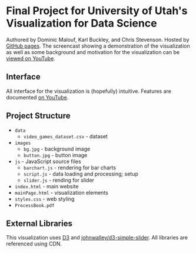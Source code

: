 # Final Project for University of Utah's Visualization for Data Science

Authored by Dominic Malouf, Karl Buckley, and Chris Stevenson. Hosted by [GitHub pages](http://rosygraph.github.io/datavis-final-project.github.io/). The screencast showing a demonstration of the visualization as well as some background and motivation for the visualization can be [viewed on YouTube](https://youtu.be/mYuujHEWHT4).

## Interface

All interface for the visualization is (hopefully) intuitive. Features are documented [on YouTube](https://youtu.be/mYuujHEWHT4).

## Project Structure

* `data`
    * `video_games_dataset.csv` - dataset
* `images`
    * `bg.jpg` - background image
    * `button.jpg` - button image
* `js` - JavaScript source files
    * `barchart.js` - rendering for bar charts
    * `script.js` - data loading and processing; setup
    * `slider.js` - rending for slider
* `index.html` - main website
* `mainPage.html` - visualization elements
* `styles.css` - web styling
* `ProcessBook.pdf`

## External Libraries

This visualization uses [D3](https://d3js.org) and [johnwalley/d3-simple-slider](https://github.com/johnwalley/d3-simple-slider). All libraries are referenced using CDN.
